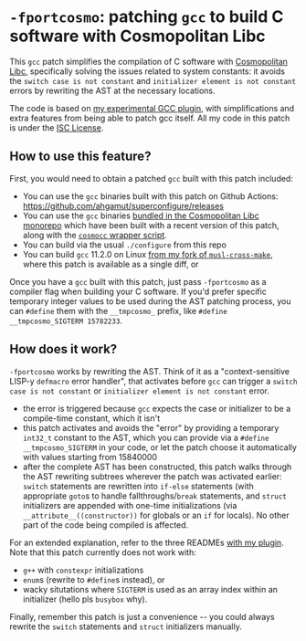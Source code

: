 # `-fportcosmo`: patching `gcc` to build C software with Cosmopolitan Libc

This `gcc` patch simplifies the compilation of C software with
[Cosmopolitan Libc][cosmo], specifically solving the issues related to system
constants: it avoids the `switch case is not constant` and `initializer element
is not constant` errors by rewriting the AST at the necessary locations. 

The code is based on [my experimental GCC plugin][plugin], with simplifications
and extra features from being able to patch gcc itself. All my code in this
patch is under the [ISC License][isc].

## How to use this feature?

First, you would need to obtain a patched `gcc` built with this patch included:

* You can use the `gcc` binaries built with this patch on Github Actions:
  https://github.com/ahgamut/superconfigure/releases
* You can use the `gcc` binaries [bundled in the Cosmopolitan Libc
  monorepo][gcc-3p] which have been built with a recent version of this patch,
  along with the [`cosmocc` wrapper script][cosmocc].
* You can build via the usual `./configure` from this repo
* You can build `gcc` 11.2.0 on Linux [from my fork of
  `musl-cross-make`][mcross], where this patch is available as a single diff, or

Once you have a `gcc` built with this patch, just pass `-fportcosmo` as a compiler
flag when building your C software. If you'd prefer specific temporary integer
values to be used during the AST patching process, you can `#define` them with
the `__tmpcosmo_` prefix, like `#define __tmpcosmo_SIGTERM 15782233`.

## How does it work?

`-fportcosmo` works by rewriting the AST. Think of it as a "context-sensitive
LISP-y `defmacro` error handler", that activates before `gcc` can trigger a
`switch case is not constant` or `initializer element is not constant` error.

* the error is triggered because `gcc` expects the case or initializer to be a
  compile-time constant, which it isn't
* this patch activates and avoids the "error" by providing a temporary `int32_t`
  constant to the AST, which you can provide via a `#define __tmpcosmo_SIGTERM`
  in your code, or let the patch choose it automatically with values starting
  from 15840000
* after the complete AST has been constructed, this patch walks through the AST
  rewriting subtrees wherever the patch was activated earlier: `switch`
  statements are rewritten into `if-else` statements (with appropriate `goto`s
  to handle fallthroughs/`break` statements, and `struct` initializers are
  appended with one-time initializations (via `__attribute__((constructor))` for
  globals or an `if` for locals). No other part of the code being compiled is
  affected.

For an extended explanation, refer to the three READMEs [with my
plugin][plugin].  Note that this patch currently does not work with: 

* `g++` with `constexpr` initializations
* `enum`s (rewrite to `#define`s instead), or 
* wacky situtations where `SIGTERM` is used as an array index within an
  initializer (hello pls `busybox` why). 

Finally, remember this patch is just a convenience -- you could always rewrite
the `switch` statements and `struct` initializers manually.

[cosmo]: https://github.com/jart/cosmopolitan
[isc]: https://www.gnu.org/licenses/license-list.html#ISC
[plugin]: https://github.com/ahgamut/cosmo-gcc-plugin
[mcross]: https://github.com/ahgamut/musl-cross-make/tree/portcosmo
[gcc-3p]: https://github.com/jart/cosmopolitan/tree/48b2afb192ec18eca40c0b25603c02a2e3b578e9/third_party/gcc
[cosmocc]: https://github.com/jart/cosmopolitan/blob/48b2afb192ec18eca40c0b25603c02a2e3b578e9/tool/scripts/cosmocc
